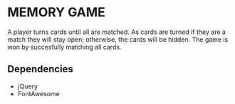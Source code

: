 # MEMORY GAME

A player turns cards until all are matched. As cards are turned if they are a match they will stay open; otherwise, the cards will be hidden. The game is won by succesfully matching all cards.

## Dependencies

- jQuery
- FontAwesome